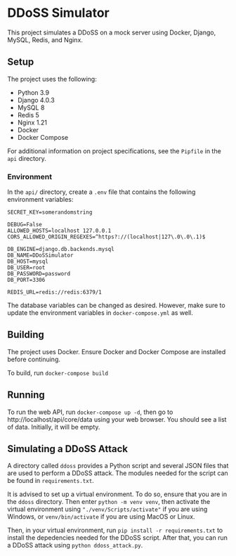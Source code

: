 # DDoSS Simulator
This project simulates a DDoSS on a mock server using Docker, Django, MySQL, Redis, and Nginx.

## Setup
The project uses the following:
- Python 3.9
- Django 4.0.3
- MySQL 8
- Redis 5
- Nginx 1.21
- Docker
- Docker Compose

For additional information on project specifications, see the 
```Pipfile``` in the ```api``` directory.

### Environment
In the ```api/``` directory, create a ```.env``` file
that contains the following environment variables:
```
SECRET_KEY=somerandomstring

DEBUG=False
ALLOWED_HOSTS=localhost 127.0.0.1
CORS_ALLOWED_ORIGIN_REGEXES=^https?://(localhost|127\.0\.0\.1)$

DB_ENGINE=django.db.backends.mysql
DB_NAME=DDoSSimulator
DB_HOST=mysql
DB_USER=root
DB_PASSWORD=password
DB_PORT=3306

REDIS_URL=redis://redis:6379/1
```
The database variables can be changed as desired. However, make sure to update
the environment variables in ```docker-compose.yml``` as well.

## Building
The project uses Docker. Ensure Docker and Docker Compose are installed before continuing.

To build, run ```docker-compose build```

## Running
To run the web API, run ```docker-compose up -d```, then go to 
http://localhost/api/core/data using your web browser. You should 
see a list of data. Initially, it will be empty.

## Simulating a DDoSS Attack
A directory called ```ddoss``` provides a Python script and several
JSON files that are used to perform a DDoSS attack. The modules needed
for the script can be found in ```requirements.txt```.

It is advised to set up a virtual environment.
To do so, ensure that you are in the ```ddoss``` directory. Then
enter ```python -m venv venv```, then activate the virtual
environment using ```"./venv/Scripts/activate"``` if you are using 
Windows, or ```venv/bin/activate``` if you are using MacOS or Linux.

Then, in your virtual environment, run ```pip install -r requirements.txt```
to install the depedencies needed for the DDoSS script. After that, you can
run a DDoSS attack using ```python ddoss_attack.py```.
